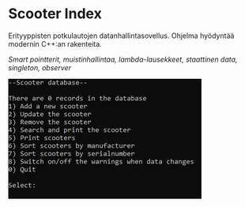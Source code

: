 # Scooter Index

Erityyppisten potkulautojen datanhallintasovellus. Ohjelma hyödyntää modernin C++:an rakenteita. 

*Smart pointterit, muistinhallintaa, lambda-lausekkeet, staattinen data, singleton, observer*
 
![ScooterIndex](image.jpg)